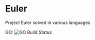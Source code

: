 Euler
=====

Project Euler solved in various languages

GO: ![GO Build Status](https://www.codeship.io/projects/558cbd10-be43-0131-c93c-42dab3e98174/status)
